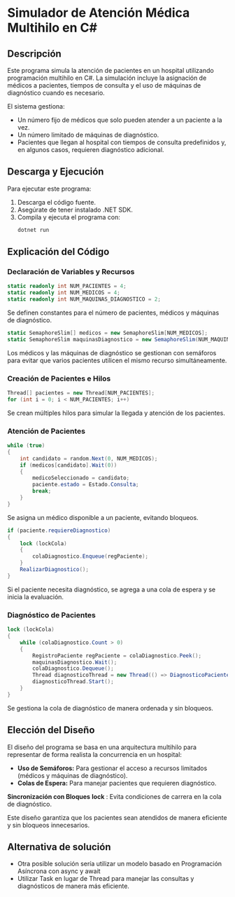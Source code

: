 # Simulador de Atención Médica Multihilo en C\#

## Descripción

Este programa simula la atención de pacientes en un hospital utilizando programación multihilo en C#. La simulación incluye la asignación de médicos a pacientes, tiempos de consulta y el uso de máquinas de diagnóstico cuando es necesario.

El sistema gestiona:

- Un número fijo de médicos que solo pueden atender a un paciente a la vez.
- Un número limitado de máquinas de diagnóstico.
- Pacientes que llegan al hospital con tiempos de consulta predefinidos y, en algunos casos, requieren diagnóstico adicional.

## Descarga y Ejecución

Para ejecutar este programa:

1. Descarga el código fuente.
2. Asegúrate de tener instalado .NET SDK.
3. Compila y ejecuta el programa con:
   ```sh
   dotnet run
   ```

## Explicación del Código

### Declaración de Variables y Recursos

```csharp
static readonly int NUM_PACIENTES = 4;
static readonly int NUM_MEDICOS = 4;
static readonly int NUM_MAQUINAS_DIAGNOSTICO = 2;
```

Se definen constantes para el número de pacientes, médicos y máquinas de diagnóstico.

```csharp
static SemaphoreSlim[] medicos = new SemaphoreSlim[NUM_MEDICOS];
static SemaphoreSlim maquinasDiagnostico = new SemaphoreSlim(NUM_MAQUINAS_DIAGNOSTICO);
```

Los médicos y las máquinas de diagnóstico se gestionan con semáforos para evitar que varios pacientes utilicen el mismo recurso simultáneamente.

### Creación de Pacientes e Hilos

```csharp
Thread[] pacientes = new Thread[NUM_PACIENTES];
for (int i = 0; i < NUM_PACIENTES; i++)
```

Se crean múltiples hilos para simular la llegada y atención de los pacientes.

### Atención de Pacientes

```csharp
while (true)
{
    int candidato = random.Next(0, NUM_MEDICOS);
    if (medicos[candidato].Wait(0))
    {
        medicoSeleccionado = candidato;
        paciente.estado = Estado.Consulta;
        break;
    }
}
```

Se asigna un médico disponible a un paciente, evitando bloqueos.

```csharp
if (paciente.requiereDiagnostico)
{
    lock (lockCola)
    {
        colaDiagnostico.Enqueue(regPaciente);
    }
    RealizarDiagnostico();
}
```

Si el paciente necesita diagnóstico, se agrega a una cola de espera y se inicia la evaluación.

### Diagnóstico de Pacientes

```csharp
lock (lockCola)
{
    while (colaDiagnostico.Count > 0)
    {
        RegistroPaciente regPaciente = colaDiagnostico.Peek();
        maquinasDiagnostico.Wait();
        colaDiagnostico.Dequeue();
        Thread diagnosticoThread = new Thread(() => DiagnosticoPaciente(regPaciente));
        diagnosticoThread.Start();
    }
}
```

Se gestiona la cola de diagnóstico de manera ordenada y sin bloqueos.

## Elección del Diseño

El diseño del programa se basa en una arquitectura multihilo para representar de forma realista la concurrencia en un hospital:

- **Uso de Semáforos:** Para gestionar el acceso a recursos limitados (médicos y máquinas de diagnóstico).
- **Colas de Espera:** Para manejar pacientes que requieren diagnóstico.



**Sincronización con Bloques** **lock** : Evita condiciones de carrera en la cola de diagnóstico.

Este diseño garantiza que los pacientes sean atendidos de manera eficiente y sin bloqueos innecesarios.

## Alternativa de solución

- Otra posible solución sería utilizar un modelo basado en Programación Asíncrona con async y await
- Utilizar Task en lugar de Thread para manejar las consultas y diagnósticos de manera más eficiente.

  



